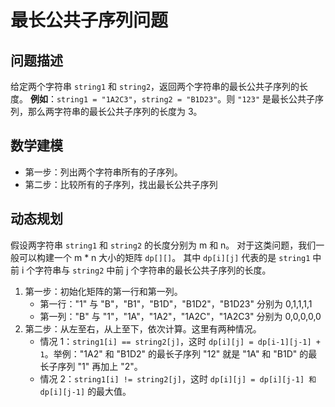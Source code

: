 # 最长公共子序列问题

## 问题描述

给定两个字符串 `string1` 和 `string2`，返回两个字符串的最长公共子序列的长度。
**例如**：`string1 = "1A2C3"`，`string2 = "B1D23"`。则 `"123"` 是最长公共子序列，那么两字符串的最长公共子序列的长度为 3。

## 数学建模

- 第一步：列出两个字符串所有的子序列。
- 第二步：比较所有的子序列，找出最长公共子序列

## 动态规划

假设两字符串 `string1` 和 `string2` 的长度分别为 m 和 n。
对于这类问题，我们一般可以构建一个 m * n 大小的矩阵 `dp[][]`。
其中 `dp[i][j]` 代表的是 `string1` 中前 i 个字符串与 `string2` 中前 j 个字符串的最长公共子序列的长度。

1. 第一步：初始化矩阵的第一行和第一列。
    - 第一行："1" 与 "B"，"B1"，"B1D"，"B1D2"，"B1D23" 分别为 0,1,1,1,1
    - 第一列："B" 与 "1"，"1A"，"1A2"，"1A2C"，"1A2C3" 分别为 0,0,0,0,0
2. 第二步：从左至右，从上至下，依次计算。这里有两种情况。
    - 情况 1：`string1[i] == string2[j]`，这时 `dp[i][j] = dp[i-1][j-1] + 1`。举例："1A2" 和 "B1D2" 的最长子序列 "12" 就是 "1A" 和 "B1D" 的最长子序列 "1" 再加上 "2"。
    - 情况 2：`string1[i] != string2[j]`，这时 `dp[i][j] = dp[i][j-1] 和 dp[i][j-1]` 的最大值。
